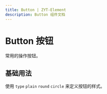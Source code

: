 ```yaml
---
title: Button | ZYT-Element
description: Button 组件文档
---
```


# Button 按钮
常用的操作按钮。

## 基础用法
使用 `type` `plain` `round` `circle` 来定义按钮的样式。

<preview path="../demo/Button/Basic.vue" title="基础用法" description="Button 组件的基本用法"></preview>

